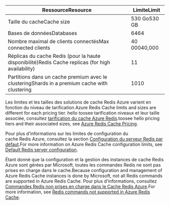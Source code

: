| <span data-ttu-id="966e1-101">Ressource</span><span class="sxs-lookup"><span data-stu-id="966e1-101">Resource</span></span> | <span data-ttu-id="966e1-102">Limite</span><span class="sxs-lookup"><span data-stu-id="966e1-102">Limit</span></span> |
| --- | --- |
| <span data-ttu-id="966e1-103">Taille du cache</span><span class="sxs-lookup"><span data-stu-id="966e1-103">Cache size</span></span> |<span data-ttu-id="966e1-104">530 Go</span><span class="sxs-lookup"><span data-stu-id="966e1-104">530 GB</span></span> |
| <span data-ttu-id="966e1-105">Bases de données</span><span class="sxs-lookup"><span data-stu-id="966e1-105">Databases</span></span> |<span data-ttu-id="966e1-106">64</span><span class="sxs-lookup"><span data-stu-id="966e1-106">64</span></span> |
| <span data-ttu-id="966e1-107">Nombre maximal de clients connectés</span><span class="sxs-lookup"><span data-stu-id="966e1-107">Max connected clients</span></span> |<span data-ttu-id="966e1-108">40 000</span><span class="sxs-lookup"><span data-stu-id="966e1-108">40,000</span></span> |
| <span data-ttu-id="966e1-109">Réplicas du cache Redis (pour la haute disponibilité)</span><span class="sxs-lookup"><span data-stu-id="966e1-109">Redis Cache replicas (for high availability)</span></span> |<span data-ttu-id="966e1-110">1</span><span class="sxs-lookup"><span data-stu-id="966e1-110">1</span></span> |
| <span data-ttu-id="966e1-111">Partitions dans un cache premium avec le clustering</span><span class="sxs-lookup"><span data-stu-id="966e1-111">Shards in a premium cache with clustering</span></span> |<span data-ttu-id="966e1-112">10</span><span class="sxs-lookup"><span data-stu-id="966e1-112">10</span></span> |

<span data-ttu-id="966e1-113">Les limites et les tailles des solutions de cache Redis Azure varient en fonction du niveau de tarification.</span><span class="sxs-lookup"><span data-stu-id="966e1-113">Azure Redis Cache limits and sizes are different for each pricing tier.</span></span> <span data-ttu-id="966e1-114">hello toosee tarification niveaux et leur taille associée, consultez [tarification du cache Azure Redis](https://azure.microsoft.com/pricing/details/cache/).</span><span class="sxs-lookup"><span data-stu-id="966e1-114">toosee hello pricing tiers and their associated sizes, see [Azure Redis Cache Pricing](https://azure.microsoft.com/pricing/details/cache/).</span></span>

<span data-ttu-id="966e1-115">Pour plus d’informations sur les limites de configuration du cache Redis Azure, consultez la section [Configuration du serveur Redis par défaut](../articles/redis-cache/cache-configure.md#default-redis-server-configuration).</span><span class="sxs-lookup"><span data-stu-id="966e1-115">For more information on Azure Redis Cache configuration limits, see [Default Redis server configuration](../articles/redis-cache/cache-configure.md#default-redis-server-configuration).</span></span>

<span data-ttu-id="966e1-116">Étant donné que la configuration et la gestion des instances de cache Redis Azure sont gérées par Microsoft, toutes les commandes Redis ne sont pas prises en charge dans le cache.</span><span class="sxs-lookup"><span data-stu-id="966e1-116">Because configuration and management of Azure Redis Cache instances is done by Microsoft, not all Redis commands are supported in Azure Redis Cache.</span></span> <span data-ttu-id="966e1-117">Pour plus d’informations, consultez [Commandes Redis non prises en charge dans le Cache Redis Azure](../articles/redis-cache/cache-configure.md#redis-commands-not-supported-in-azure-redis-cache).</span><span class="sxs-lookup"><span data-stu-id="966e1-117">For more information, see [Redis commands not supported in Azure Redis Cache](../articles/redis-cache/cache-configure.md#redis-commands-not-supported-in-azure-redis-cache).</span></span>

